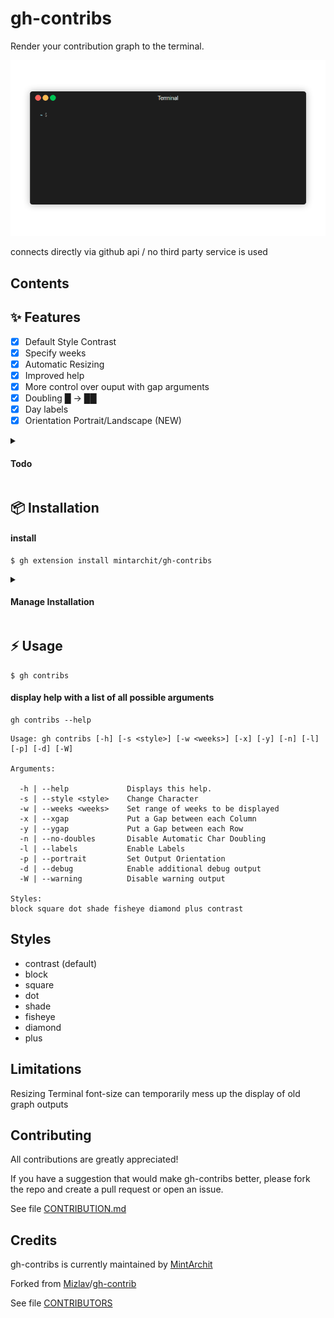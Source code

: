 # gh-contribs

Render your contribution graph to the terminal.

<img width="745" alt="Screenshot" src="assets/gif/v0.18.8.gif">

connects directly via github api / no third party service is used

## Contents

## ✨ Features 

- [X] Default Style Contrast
- [X] Specify weeks
- [X] Automatic Resizing
- [X] Improved help
- [X] More control over ouput with gap arguments
- [X] Doubling █ -> ██ 
- [X] Day labels
- [X] Orientation Portrait/Landscape (NEW)

<details>
	<summary><h4>Todo</h4></summary>

- [ ] Configuration file
- [ ] Color schemes
- [ ] User defined characters(styles)
- [ ] optimize performance
- [ ] inlcude update notifier
- [ ] add version arg

</details>

## 📦 Installation
 
#### install

```
$ gh extension install mintarchit/gh-contribs
```

<details>
	<summary><h4>Manage Installation</h4></summary>

#### list installed extensions

```
$ gh extension list
```

#### upgrade

```
$ gh extensions upgrade gh-contribs
```

#### uninstall

```
$ gh extension remove gh-contribs
```
</details>

## ⚡️ Usage

```
$ gh contribs
```

#### display help with a list of all possible arguments

```
gh contribs --help

```
```
Usage: gh contribs [-h] [-s <style>] [-w <weeks>] [-x] [-y] [-n] [-l] [-p] [-d] [-W]

Arguments:

  -h | --help             Displays this help.
  -s | --style <style>    Change Character
  -w | --weeks <weeks>    Set range of weeks to be displayed
  -x | --xgap             Put a Gap between each Column
  -y | --ygap             Put a Gap between each Row
  -n | --no-doubles       Disable Automatic Char Doubling
  -l | --labels           Enable Labels
  -p | --portrait         Set Output Orientation
  -d | --debug            Enable additional debug output
  -W | --warning          Disable warning output

Styles:
block square dot shade fisheye diamond plus contrast

```

## Styles

- contrast (default)
- block
- square
- dot
- shade
- fisheye
- diamond
- plus

## Limitations

Resizing Terminal font-size can temporarily mess up the display of old graph outputs

## Contributing

All contributions are greatly appreciated!

If you have a suggestion that would make gh-contribs better, 
please fork the repo and create a pull request or open an issue.

See file [CONTRIBUTION.md](https://github.com/MintArchit/gh-contribs/CONTRIBUTION.md)

## Credits

gh-contribs is currently maintained by [MintArchit](https://github.com/MintArchit)

Forked from [Mizlav](https://github.com/mislav)/[gh-contrib](https://github.com/mislav/gh-contrib)

See file [CONTRIBUTORS](https://github.com/MintArchit/gh-contribs/CONTRIBUTORS)
